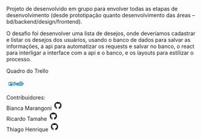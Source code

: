 Projeto de desenvolvido em grupo para envolver todas as etapas
de desenvolvimento (desde prototipação quanto desenvolvimento das áreas –
bd/backend/design/frontend).

O desafio foi desenvolver uma lista de desejos, onde deveríamos cadastrar e listar os desejos dos usuários,
usando o banco de dados para salvar as informações,
a api para automatizar os requests e salvar no banco,
o react para interligar a interface com a api e o banco, 
e os layouts para estilizar o processo.

<div></div>
Quadro do Trello
<div></div>
<a href="https://trello.com/b/019Ydxa9/wishlist-g9"><img src="Trello.png" width="50px" alt=""></a>

<div></div>
Contribuidores:
<div></div>
Bianca Marangoni <a href="https://github.com/biancamarangoni"><img src="logo.png" width="25px" alt=""></a>
<div></div>
Ricardo Tamahe <a href="https://github.com/ricardo-rtc"><img src="logo.png" width="25px" alt=""></a>
<div></div>
Thiago Henrique <a href="https://github.com/rike-thiago"><img src="logo.png" width="25px" alt=""></a>
<div></div>
